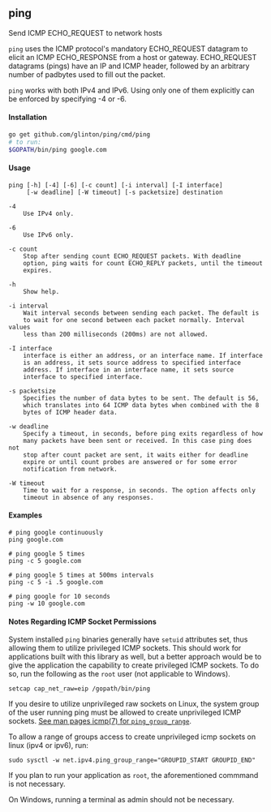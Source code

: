 ## ping

Send ICMP ECHO_REQUEST to network hosts

`ping` uses the ICMP protocol's mandatory ECHO_REQUEST datagram to elicit an ICMP ECHO_RESPONSE from a host or gateway. ECHO_REQUEST datagrams (pings) have an IP and ICMP header, followed by an arbitrary number of padbytes used to fill out the packet.

`ping` works with both IPv4 and IPv6. Using only one of them explicitly can be enforced by specifying -4 or -6.


#### Installation

```sh
go get github.com/glinton/ping/cmd/ping
# to run:
$GOPATH/bin/ping google.com
```


#### Usage
```
ping [-h] [-4] [-6] [-c count] [-i interval] [-I interface]
     [-w deadline] [-W timeout] [-s packetsize] destination

-4
    Use IPv4 only.

-6
    Use IPv6 only.

-c count
    Stop after sending count ECHO_REQUEST packets. With deadline
    option, ping waits for count ECHO_REPLY packets, until the timeout
    expires.

-h
    Show help.

-i interval
    Wait interval seconds between sending each packet. The default is
    to wait for one second between each packet normally. Interval values
    less than 200 milliseconds (200ms) are not allowed.

-I interface
    interface is either an address, or an interface name. If interface
    is an address, it sets source address to specified interface
    address. If interface in an interface name, it sets source
    interface to specified interface.

-s packetsize
    Specifies the number of data bytes to be sent. The default is 56,
    which translates into 64 ICMP data bytes when combined with the 8
    bytes of ICMP header data.

-w deadline
    Specify a timeout, in seconds, before ping exits regardless of how
    many packets have been sent or received. In this case ping does not
    stop after count packet are sent, it waits either for deadline
    expire or until count probes are answered or for some error
    notification from network.

-W timeout
    Time to wait for a response, in seconds. The option affects only
    timeout in absence of any responses.
```


#### Examples

```
# ping google continuously
ping google.com

# ping google 5 times
ping -c 5 google.com

# ping google 5 times at 500ms intervals
ping -c 5 -i .5 google.com

# ping google for 10 seconds
ping -w 10 google.com
```


#### Notes Regarding ICMP Socket Permissions

System installed `ping` binaries generally have `setuid` attributes set, thus allowing them to utilize privileged ICMP sockets. This should work for applications built with this library as well, but a better approach would be to give the application the capability to create privileged ICMP sockets. To do so, run the following as the `root` user (not applicable to Windows).

```
setcap cap_net_raw=eip /gopath/bin/ping
```

If you desire to utilize unprivileged raw sockets on Linux, the system group of the user running ping must be allowed to create unprivileged ICMP sockets. [See man pages icmp(7) for `ping_group_range`](http://man7.org/linux/man-pages/man7/icmp.7.html).

To allow a range of groups access to create unprivileged icmp sockets on linux (ipv4 or ipv6), run:

```
sudo sysctl -w net.ipv4.ping_group_range="GROUPID_START GROUPID_END"
```

If you plan to run your application as `root`, the aforementioned commmand is not necessary.

On Windows, running a terminal as admin should not be necessary.

